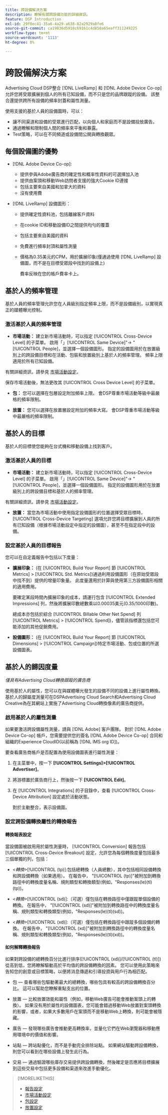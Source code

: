 ```yaml
---
title: 跨設備解決方案
description: 瞭解有關跨設備功能的詳細資訊。
feature: DSP Introduction
exl-id: 29f8ec41-35a6-4a29-a638-82a2929a8fe6
source-git-commit: ca19836d5918c69161c4d850a65eaff311249225
workflow-type: tm+mt
source-wordcount: '1113'
ht-degree: 0%

---
```


# 跨設備解決方案

Advertising Cloud DSP整合 [!DNL LiveRamp] 和 [!DNL Adobe Device Co-op] 允許您將受眾擴展到個人的所有已知設備，而不只是您的品牌跟蹤的設備。 該整合還提供跨所有設備的頻率封蓋和屬性測量。

使用支援的基於人員的設備圖時，可以：

* 讓不同渠道和設備的受眾進行匹配，以向個人和家庭而不是設備投放廣告。
* 通過瞭解和限制個人間的頻率來平衡和暴露。
* Test策略，可以在不同頻道或設備間公開與轉換觀眾。

## 每個設備圖的優勢

* [!DNL Adobe Device Co-op]:
   * 提供參與Adobe廣告商的確定性和概率性資料的可選擇加入池
   * 提供由案頭和移動Web訪問者支援的強大Cookie ID連接
   * 包括主要來自美國和加拿大的資料
   * 沒有使用費

* [!DNL LiveRamp] 設備圖形：
   * 提供確定性資料池，包括離線客戶資料
   * 在cookie ID和移動設備ID之間提供均勻的覆蓋
   * 包括主要來自美國的資料
   * 免費進行頻率封頂和屬性測量
   * 價格為0.35美元的CPM，用於擴展印象(僅通過使用 [!DNL LiveRamp] 設備圖，而不是在目標受眾段中找到的設備上)

      費率反映在您的帳戶費率卡上。

## 基於人的頻率管理

基於人員的頻率管理允許您在人員級別指定頻率上限，而不是設備級別，以實現真正的媒體曝光控制。

### 激活基於人員的頻率管理

* **市場活動：** 建立新市場活動時，可以指定 [!UICONTROL Cross-Device Level] 的子菜單。 啟用「」[!UICONTROL Same Device]&quot;-> &quot;[!UICONTROL People]，並選擇一個設備圖形。 指定的設備圖用於在放置級別上的跨設備目標和在活動、包裝和放置級別上基於人的頻率管理。 頻率上限適用於所有已知設備。

有關詳細資訊，請參見 [市場活動設定](/help/dsp/campaign-management/campaigns/campaign-settings.md)。

保存市場活動後，無法更改其 [!UICONTROL Cross Device Level] 的子菜單。

* **包：**  您可以選擇在包層設定附加頻率上限。 會DSP尊重市場活動等級中最嚴格的頻率限制。

* **放置：** 您可以選擇在放置層設定附加的頻率大寫。 會DSP尊重市場活動等級中最嚴格的頻率限制。

## 基於人的目標

基於人的目標使您能夠在台式機和移動設備上找到客戶。

### 激活基於人員的目標

* **市場活動：** 建立新市場活動時，可以指定 [!UICONTROL Cross-Device Level] 的子菜單。 啟用「」[!UICONTROL Same Device]&quot;-> &quot;[!UICONTROL People]，並選擇一個設備圖形。 指定的設備圖形用於在放置級別上的跨設備目標和基於人的頻率管理。

有關詳細資訊，請參見 [市場活動設定](/help/dsp/campaign-management/campaigns/campaign-settings.md)。

* **放置：** 當您為市場活動中使用指定設備圖形的位置選擇受眾目標時， [!UICONTROL Cross-Device Targeting] 選項允許您將目標擴展到人員的所有已知設備（根據市場活動設定中指定的設備圖），甚至不在指定段中的設備。

### 設定基於人員的目標報告

您可以在自定義報告中包括以下度量：

* **擴展印象：** (在 [!UICONTROL Build Your Report] 節 [!UICONTROL Metrics] > [!UICONTROL Std. Metrics])通過利用設備圖形（在原始受眾段中找不到）提供的增量印象量。 此度量還用於計算與使用第三方設備圖形相關的適用費用。

   要確定某段時間內擴展印象的成本，請運行包含 [!UICONTROL Extended Impressions] 列，然後將擴展印數總數乘以0.00035美元(0.35/1000印數)。

   總成本亦包括於綜合 [!UICONTROL Billable Other Net Spend] 列 [!UICONTROL Metrics] > [!UICONTROL Spend])，儘管該指標還包括您可能添加的其他促銷費用。

* **設備圖形：** (在 [!UICONTROL Build Your Report] 節 [!UICONTROL Dimensions] > [!UICONTROL Campaign])特定市場活動、包或位置的所選設備圖表。

## 基於人的歸因度量

*僅具有Advertising Cloud轉換跟蹤的廣告商*

使用基於人的屬性，您可以在與媒體曝光發生的設備不同的設備上進行屬性轉換。 基於人的歸屬度測量可在DSPAdvertising Cloud Search和Advertising Cloud Creative為在其網站上實施了Advertising Cloud轉換像素的廣告商提供。

### 啟用基於人的屬性測量

如果要激活跨設備屬性測量，請與 [!DNL Adobe] 客戶團隊。 對於 [!DNL Adobe Device Co-op] 帳戶，您需要提供您的簽名 [!DNL Adobe Device Co-op] 合同和組織的Experience CloudID(以前稱為 [!DNL IMS org ID])。

要查看廣告商帳戶是否配置為使用設備圖表進行屬性測量：

1. 在主菜單中，按一下 **[!UICONTROL Settings]>[!UICONTROL Advertiser]**。
1. 將游標置於廣告商行上，然後按一下 **[!UICONTROL Edit]**。
1. 在 [!UICONTROL Integrations] 的子目錄中，查看 [!UICONTROL Cross-Device Attribution] 設定處於活動狀態。

   對於主動整合，表示設備圖。

### 設定跨設備轉換屬性的轉換報告

#### 轉換報表設定

當設備圖被啟用用於屬性測量時， [!UICONTROL Conversion] 報告包括 [!UICONTROL Cross-Device Breakout] 設定，允許您為每個轉換度量包括最多三個單獨的列，包括：

* &lt;*轉換*>[!UICONTROL (tp)]:包括總轉換（人員總數），其中包括相同設備轉換和跨設備轉換（如果適用）。 在報告中， &quot;[!UICONTROL (tp)]&quot;被附加到轉換路徑中的轉換度量名稱、規則類型和轉換類型(例如，&quot;Responses(le)(tl)(tp))。

* &lt;*轉換*>[!UICONTROL (sd)]:（可選）僅包括在轉換路徑中僅跟蹤單個設備的轉換。 在報告中， &quot;[!UICONTROL (sd)]&quot;被附加到轉換路徑中的轉換度量名稱、規則類型和轉換類型(例如，&quot;Responses(le)(tl)(sd))。

* &lt;*轉換*>[!UICONTROL (xd)]:（可選）僅包括在轉換路徑中跟蹤多個設備的轉換。 在報告中， &quot;[!UICONTROL (xd)]&quot;被附加到轉換路徑中的轉換度量名稱、規則類型和轉換類型(例如，&quot;Responses(le)(tl)(xd))。

#### 如何解釋轉換報告

如果對跨設備的總轉換百分比進行排序([!UICONTROL (xd)]/[!UICONTROL (tl)])從高到低，您將瞭解驅動高於平均值的跨設備轉換的因素。 您可以使用此策略來告知您的創意或目標策略，以便將消息傳遞和引導投資與用戶行為相匹配。

* 包 — 查看哪些包驅動著最大的總轉換，哪些包具有較高的跨設備轉換百分比。 這可以幫助您瞭解重點支出的位置。

* 放置 — 比較放置效能和屬性（例如，移動Web廣告可能會推動案頭上的轉換）。 如果沒有用於屬性的設備圖表，您可能會錯過移動Web放置對案頭轉換的影響，或者，如果大多數用戶在案頭而不是移動Web上轉換，則可能會被隱藏。

* 廣告 — 發現哪些廣告會推動更高轉換率，並量化它們在Web瀏覽器和移動應用環境中的價值和影響。

* 站點 — 跨站點優化，而不是手動完全排除站點。 如果網站驅動跨設備轉換，則您可以看到在哪些設備上發生此行為。

* 交易 — 通過驗證哪些庫存交易提供跨設備轉換，然後確定是否應將目標擴展到這些交易中包括更多設備和渠道來改進手動優化。

>[!MORELIKETHIS]
>
>* [報告設定](/help/dsp/reports/report-settings.md)
>* [市場活動設定](/help/dsp/campaign-management/campaigns/campaign-settings.md)
>* [包設定](/help/dsp/campaign-management/packages/package-settings.md)
>* [放置設定](/help/dsp/campaign-management/placements/placement-settings.md)

